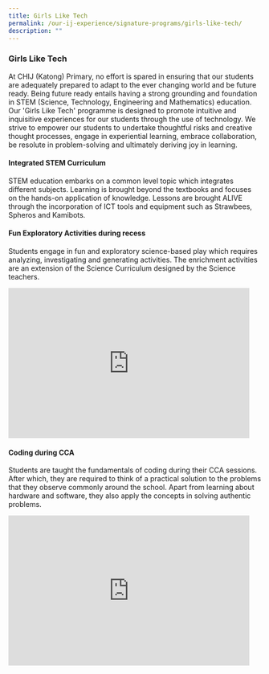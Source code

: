 ```yaml
---
title: Girls Like Tech
permalink: /our-ij-experience/signature-programs/girls-like-tech/
description: ""
---
```

### Girls Like Tech

At CHIJ (Katong) Primary, no effort is spared in ensuring that our students are adequately prepared to adapt to the ever changing world and be future ready. Being future ready entails having a strong grounding and foundation in STEM (Science, Technology, Engineering and Mathematics) education. Our 'Girls Like Tech' programme is designed to promote intuitive and inquisitive experiences for our students through the use of technology. We strive to empower our students to undertake thoughtful risks and creative thought processes, engage in experiential learning, embrace collaboration, be resolute in problem-solving and ultimately deriving joy in learning.

#### Integrated STEM Curriculum


STEM education embarks on a common level topic which integrates different subjects. Learning is brought beyond the textbooks and focuses on the hands-on application of knowledge. Lessons are brought ALIVE through the incorporation of ICT tools and equipment such as Strawbees, Spheros and Kamibots.

#### Fun Exploratory Activities during recess


Students engage in fun and exploratory science-based play which requires analyzing, investigating and generating activities. The enrichment activities are an extension of the Science Curriculum designed by the Science teachers.


<iframe allowfullscreen="true" height="299" width="480" frameborder="0" src="https://docs.google.com/presentation/d/e/2PACX-1vTQEtdH-SNElQ1Q91SUu7JYXS0lw7QhnbbtPhvNnrFMIovm1WVa14CvId_1ZFqi5j1MhvvOFqsv9CBl/embed?start=true&amp;loop=true&amp;delayms=5000"></iframe>



#### Coding during CCA


Students are taught the fundamentals of coding during their CCA sessions. After which, they are required to think of a practical solution to the problems that they observe commonly around the school. Apart from learning about hardware and software, they also apply the concepts in solving authentic problems.


<iframe allowfullscreen="true" height="299" width="480" frameborder="0" src="https://docs.google.com/presentation/d/e/2PACX-1vSgE66bQFL0pn5UTedGoqJFJHGSh4YuQg0WQYam7QfrX7AKgYp0Ko4V8qsS3N4JRxVcnC0JrNIbGPbs/embed?start=true&amp;loop=true&amp;delayms=3000"></iframe>
